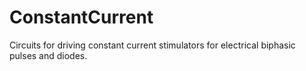 # ConstantCurrent
Circuits for driving constant current stimulators for electrical biphasic pulses and diodes.
